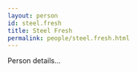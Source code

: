 ```yaml
---
layout: person
id: steel.fresh
title: Steel Fresh
permalink: people/steel.fresh.html
---
```


Person details...